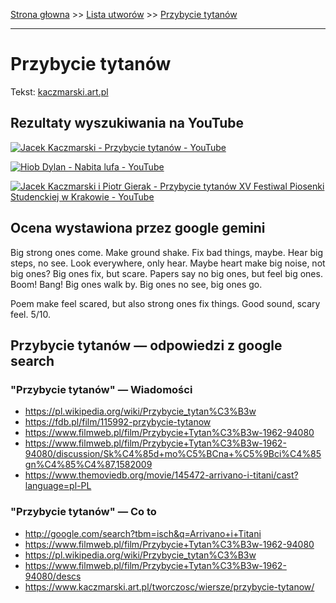 [Strona głowna](../index.md) >> [Lista utworów](../list.md) >> [Przybycie tytanów](488.md)

---

# Przybycie tytanów

Tekst: [kaczmarski.art.pl](https://www.kaczmarski.art.pl/tworczosc/wiersze/przybycie-tytanow/)

## Rezultaty wyszukiwania na YouTube

[![Jacek Kaczmarski - Przybycie tytanów - YouTube](http://img.youtube.com/vi/5HOlwSnQayA/0.jpg)](https://www.youtube.com/watch?v=5HOlwSnQayA "Jacek Kaczmarski - Przybycie tytanów - YouTube")

[![Hiob Dylan - Nabita lufa - YouTube](http://img.youtube.com/vi/SBi6iZg2dVA/0.jpg)](https://www.youtube.com/watch?v=SBi6iZg2dVA "Hiob Dylan - Nabita lufa - YouTube")

[![Jacek Kaczmarski i Piotr Gierak - Przybycie tytanów XV Festiwal Piosenki Studenckiej w Krakowie - YouTube](http://img.youtube.com/vi/yt_x2feizNY/0.jpg)](https://www.youtube.com/watch?v=yt_x2feizNY "Jacek Kaczmarski i Piotr Gierak - Przybycie tytanów XV Festiwal Piosenki Studenckiej w Krakowie - YouTube")

## Ocena wystawiona przez google gemini

Big strong ones come. Make ground shake. Fix bad things, maybe. Hear big steps, no see. Look everywhere, only hear. Maybe heart make big noise, not big ones? Big ones fix, but scare. Papers say no big ones, but feel big ones. Boom! Bang! Big ones walk by. Big ones no see, big ones go. 

Poem make feel scared, but also strong ones fix things. Good sound, scary feel. 5/10.


## Przybycie tytanów — odpowiedzi z google search

### "Przybycie tytanów" — Wiadomości

 - <https://pl.wikipedia.org/wiki/Przybycie_tytan%C3%B3w>
 - <https://fdb.pl/film/115992-przybycie-tytanow>
 - <https://www.filmweb.pl/film/Przybycie+Tytan%C3%B3w-1962-94080>
 - <https://www.filmweb.pl/film/Przybycie+Tytan%C3%B3w-1962-94080/discussion/Sk%C4%85d+mo%C5%BCna+%C5%9Bci%C4%85gn%C4%85%C4%87,1582009>
 - <https://www.themoviedb.org/movie/145472-arrivano-i-titani/cast?language=pl-PL>

### "Przybycie tytanów" — Co to

 - <http://google.com/search?tbm=isch&q=Arrivano+i+Titani>
 - <https://www.filmweb.pl/film/Przybycie+Tytan%C3%B3w-1962-94080>
 - <https://pl.wikipedia.org/wiki/Przybycie_tytan%C3%B3w>
 - <https://www.filmweb.pl/film/Przybycie+Tytan%C3%B3w-1962-94080/descs>
 - <https://www.kaczmarski.art.pl/tworczosc/wiersze/przybycie-tytanow/>

